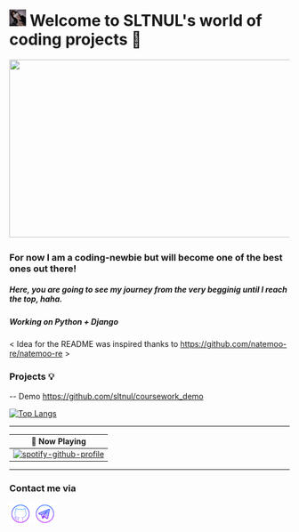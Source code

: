 # <img src="https://github.com/sltnul/login/blob/main/df0d29f7864a3eb4ba9078e4ce24d079.jpeg" width="30" height="30"> Welcome to SLTNUL's world of coding projects 👾



 <img src="image-url-here](https://github.com/sltnul/login/blob/main/maxresdefault.jpeg" width="640" height="320" >



### For now I am a coding-newbie but will become one of the best ones out there!

##### Here, you are going to see my journey from the very begginig until I reach the top, haha.

##### Working on Python + Django


< Idea for the README was inspired thanks to https://github.com/natemoo-re/natemoo-re >

### Projects 💡
-- Demo https://github.com/sltnul/coursework_demo


[![Top Langs](https://github-readme-stats.vercel.app/api/top-langs/?username=sltnul)](https://github.com/anuraghazra/github-readme-stats)





---

| 🎵 Now Playing                                                                                                                    |
| ------------------------------------------------------------------------------------------------------------------------------ |
|[![spotify-github-profile](https://spotify-github-profile.vercel.app/api/view?uid=31tfq4u7eumth42mnszoqlb5wggm&cover_image=true&theme=default&show_offline=true&background_color=121212&interchange=true&bar_color=53b14f&bar_color_cover=false)](https://spotify-github-profile.vercel.app/api/view?uid=31tfq4u7eumth42mnszoqlb5wggm&redirect=true) |


---

### Contact me via

[<img src='https://github.com/sltnul/login/blob/main/icons8-github.svg' alt='github' height='40'>](https://github.com/sltnul)  [<img src='https://github.com/sltnul/login/blob/main/icons8-telegram-app%20(1).svg' alt='telegram' height='40'>](https://t.me/@gsltn)  





